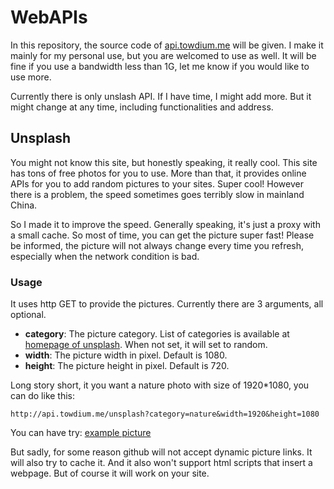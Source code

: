 # WebAPIs

In this repository, the source code of [api.towdium.me](api.towdium.me) will be given. I make it mainly for my personal use, but you are welcomed to use as well. It will be fine if you use a bandwidth less than 1G, let me know if you would like to use more.

Currently there is only unslash API. If I have time, I might add more. But it might change at any time, including functionalities and address.

## Unsplash

You might not know this site, but honestly speaking, it really cool. This site has tons of free photos for you to use. More than that, it provides online APIs for you to add random pictures to your sites. Super cool! However there is a problem, the speed sometimes goes terribly slow in mainland China.

So I made it to improve the speed. Generally speaking, it's just a proxy with a small cache. So most of time, you can get the picture super fast! Please be informed, the picture will not always change every time you refresh, especially when the network condition is bad.

### Usage

It uses http GET to provide the pictures. Currently there are 3 arguments, all optional.

- __category__: The picture category. List of categories is available at [homepage of unsplash](https://unsplash.com/). When not set, it will set to random.
- __width__: The picture width in pixel. Default is 1080.
- __height__: The picture height in pixel. Default is 720.

Long story short, it you want a nature photo with size of 1920*1080, you can do like this:

```
http://api.towdium.me/unsplash?category=nature&width=1920&height=1080
```
You can have try: [example picture](http://api.towdium.me/unsplash?category=nature&width=1920&height=1080)

But sadly, for some reason github will not accept dynamic picture links. It will also try to cache it. And it also won't support html scripts that insert a webpage. But of course it will work on your site.
